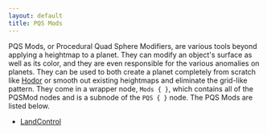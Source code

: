 ```yaml
---
layout: default
title: PQS Mods
---
```


PQS Mods, or Procedural Quad Sphere Modifiers, are various tools beyond applying a heightmap to a planet. They can modify an object's surface as well as its color, and they are even responsible for the various anomalies on planets. They can be used to both create a planet completely from scratch like [Hodor](https://github.com/Kopernicus/KopernicusExamples/blob/master/KopernicusExamples/Creating%20New%20Bodies/ProceduralBody/Hodor.cfg) or smooth out existing heightmaps and eliminate the grid-like pattern.  They come in a wrapper node, `Mods { }`, which contains all of the PQSMod nodes and is a subnode of the `PQS { }` node. The PQS Mods are listed below.
+ [LandControl](/PQSMods/LandControl.html)
